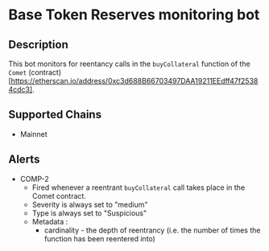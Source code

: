 # Base Token Reserves monitoring bot

## Description

This bot monitors for reentancy calls in the `buyCollateral` function of the `Comet` (contract)[https://etherscan.io/address/0xc3d688B66703497DAA19211EEdff47f25384cdc3].
## Supported Chains
- Mainnet
  
## Alerts

- COMP-2
  - Fired whenever a reentrant `buyCollateral` call takes place in the Comet contract.
  - Severity is always set to "medium" 
  - Type is always set to "Suspicious"
  - Metadata :
    - cardinality - the depth of reentrancy (i.e. the number of times the function has been reentered into)